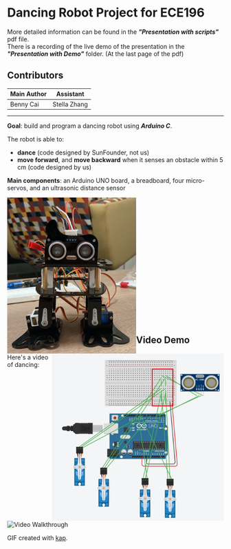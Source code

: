 # Dancing Robot Project for ECE196
More detailed information can be found in the ***"Presentation with scripts"*** pdf file.  
There is a recording of the live demo of the presentation in the ***"Presentation with Demo"*** folder. (At the last page of the pdf)

## Contributors
| Main Author  | Assistant |
| ------------- | ------------- |
| Benny Cai  | Stella Zhang  |

<hr/>

**Goal**: build and program a dancing robot using ***Arduino C***.

The robot is able to:
- **dance** (code designed by SunFounder, not us)
- **move forward**, and **move backward** when it senses an obstacle within 5 cm (code designed by us)   

**Main components**: an Arduino UNO board, a breadboard, four micro-servos, and an ultrasonic distance sensor


<img align="left" src="images/robot.png" width="300">
<img align="right" src="images/circuit.png" width="400">

<br>
<br>
<br>
<br>

<br>
<br>
<br>

<br>
<br>

<br>
<br>

<br>
<br>

<br>
<br>

<br>
<br>

## Video Demo

Here's a video of dancing:

<img src='dance.gif' title='Video Walkthrough' width='350' alt='Video Walkthrough' />

GIF created with [kap](https://getkap.co/).

